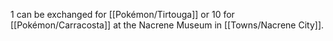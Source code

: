 1 can be exchanged for [[Pokémon/Tirtouga]] or 10 for [[Pokémon/Carracosta]] at the Nacrene Museum in [[Towns/Nacrene City]].